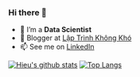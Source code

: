 ### Hi there 👋

- 🤔 I’m a **Data Scientist**
- 💬 Blogger at [Lập Trình Không Khó](http://nguyenvanhieu.vn/)
- 📫 See me on [LinkedIn](https://www.linkedin.com/in/nguyenvanhieuvn/)

[![Hieu's github stats](https://github-readme-stats.vercel.app/api?username=nguyenvanhieuvn&hide=issues&show_icons=true)](https://github.com/nguyenvanhieuvn)
[![Top Langs](https://github-readme-stats.vercel.app/api/top-langs/?username=nguyenvanhieuvn&layout=compact)](https://github.com/nguyenvanhieuvn)
